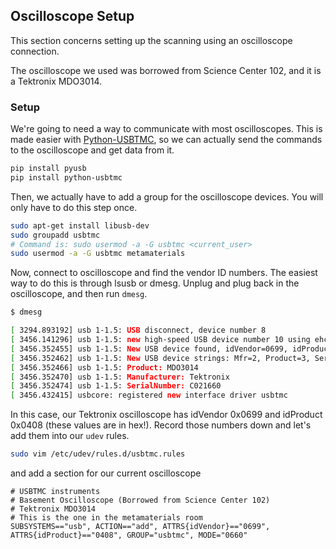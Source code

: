 ## Oscilloscope Setup

This section concerns setting up the scanning using an oscilloscope connection.

The oscilloscope we used was borrowed from Science Center 102, and it is a
Tektronix MDO3014.

### Setup

We're going to need a way to communicate with most oscilloscopes. This is made
easier with [Python-USBTMC](https://github.com/python-ivi/python-usbtmc), so we
can actually send the commands to the oscilloscope and get data from it.

```bash
pip install pyusb
pip install python-usbtmc
```

Then, we actually have to add a group for the oscilloscope devices. You will
only have to do this step once.

```bash
sudo apt-get install libusb-dev
sudo groupadd usbtmc
# Command is: sudo usermod -a -G usbtmc <current_user>
sudo usermod -a -G usbtmc metamaterials
```



Now, connect to oscilloscope and find the vendor ID numbers. The easiest way to do this is through lsusb or dmesg. Unplug and plug back in the oscilloscope, and then run `dmesg`.

```bash
$ dmesg

[ 3294.893192] usb 1-1.5: USB disconnect, device number 8
[ 3456.141296] usb 1-1.5: new high-speed USB device number 10 using ehci-pci
[ 3456.352455] usb 1-1.5: New USB device found, idVendor=0699, idProduct=0408
[ 3456.352462] usb 1-1.5: New USB device strings: Mfr=2, Product=3, SerialNumber=4
[ 3456.352466] usb 1-1.5: Product: MDO3014
[ 3456.352470] usb 1-1.5: Manufacturer: Tektronix
[ 3456.352474] usb 1-1.5: SerialNumber: C021660
[ 3456.432415] usbcore: registered new interface driver usbtmc
```

In this case, our Tektronix oscilloscope has idVendor 0x0699 and idProduct
0x0408 (these values are in hex!). Record those numbers down and let's add them
into our `udev` rules.

```bash
sudo vim /etc/udev/rules.d/usbtmc.rules
```

and add a section for our current oscilloscope

```
# USBTMC instruments
# Basement Oscilloscope (Borrowed from Science Center 102)
# Tektronix MDO3014
# This is the one in the metamaterials room
SUBSYSTEMS=="usb", ACTION=="add", ATTRS{idVendor}=="0699", ATTRS{idProduct}=="0408", GROUP="usbtmc", MODE="0660"
```
